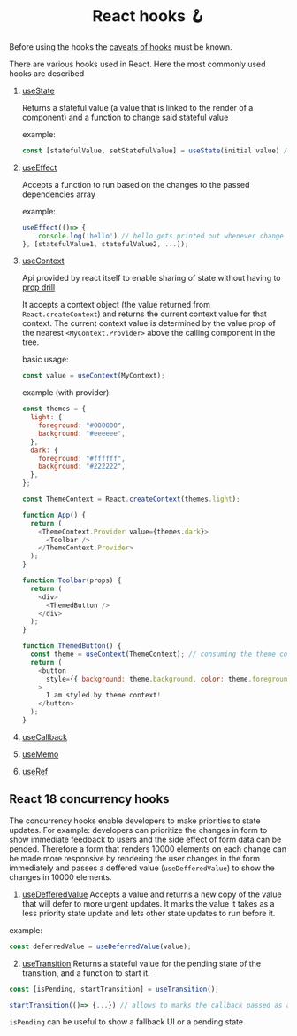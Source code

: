 <h1 align="center">React hooks 🪝</h1>

Before using the hooks the [caveats of hooks](https://reactjs.org/docs/hooks-rules.html) must be known.

There are various hooks used in React. Here the most commonly used hooks are described

1. [useState](https://reactjs.org/docs/hooks-reference.html#usestate)

   Returns a stateful value (a value that is linked to the render of a component) and a function to change said stateful value

   example:

   ```js
   const [statefulValue, setStatefulValue] = useState(initial value) // initial value can be of any type
   ```

2. [useEffect](https://reactjs.org/docs/hooks-reference.html#useEffect)

   Accepts a function to run based on the changes to the passed dependencies array

   example:

   ```js
   useEffect(()=> {
       console.log('hello') // hello gets printed out whenever change is detected in the dependencies
   }, [statefulValue1, statefulValue2, ...]);
   ```

3. [useContext](https://reactjs.org/docs/hooks-reference.html#usecontext)

   Api provided by react itself to enable sharing of state without having to [prop drill](https://medium.com/analytics-vidhya/props-drilling-in-react-js-934120a4906b)

   It accepts a context object (the value returned from `React.createContext`) and returns the current context value for that context. The current context value is determined by the value prop of the nearest `<MyContext.Provider>` above the calling component in the tree.

   basic usage:

   ```js
   const value = useContext(MyContext);
   ```

   example (with provider):

   ```js
   const themes = {
     light: {
       foreground: "#000000",
       background: "#eeeeee",
     },
     dark: {
       foreground: "#ffffff",
       background: "#222222",
     },
   };

   const ThemeContext = React.createContext(themes.light);

   function App() {
     return (
       <ThemeContext.Provider value={themes.dark}>
         <Toolbar />
       </ThemeContext.Provider>
     );
   }

   function Toolbar(props) {
     return (
       <div>
         <ThemedButton />
       </div>
     );
   }

   function ThemedButton() {
     const theme = useContext(ThemeContext); // consuming the theme context
     return (
       <button
         style={{ background: theme.background, color: theme.foreground }}
       >
         I am styled by theme context!
       </button>
     );
   }
   ```

4. [useCallback](https://reactjs.org/docs/hooks-reference.html#usecallback)
5. [useMemo](https://reactjs.org/docs/hooks-reference.html#usecallback)
6. [useRef](https://reactjs.org/docs/hooks-reference.html#usecallback)

## React 18 concurrency hooks

The concurrency hooks enable developers to make priorities to state updates. For example: developers can prioritize
the changes in form to show immediate feedback to users and the side effect of form data can be pended. Therefore a form
that renders 10000 elements on each change can be made more responsive by rendering the user changes in the form immediately and passes a deffered value (`useDefferedValue`) to show the changes in 10000 elements.

1. [useDefferedValue](https://reactjs.org/docs/hooks-reference.html#usedeferredvalue)
   Accepts a value and returns a new copy of the value that will defer to more urgent updates. It marks the value
   it takes as a less priority state update and lets other state updates to run before it.

example:

```js
const deferredValue = useDeferredValue(value);
```

2. [useTransition](https://reactjs.org/docs/hooks-reference.html#usetransition)
   Returns a stateful value for the pending state of the transition, and a function to start it.

```js
const [isPending, startTransition] = useTransition();
```

```js
startTransition(()=> {...}) // allows to marks the callback passed as a transition
```

`isPending` can be useful to show a fallback UI or a pending state
